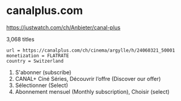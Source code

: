 # canalplus.com

https://justwatch.com/ch/Anbieter/canal-plus

3,068 titles

~~~
url = https://canalplus.com/ch/cinema/argylle/h/24060321_50001
monetization = FLATRATE
country = Switzerland
~~~

1. S'abonner (subscribe)
2. CANAL+ Ciné Séries, Découvrir l’offre (Discover our offer)
3. Sélectionner (Select)
4. Abonnement mensuel (Monthly subscription), Choisir (select)
